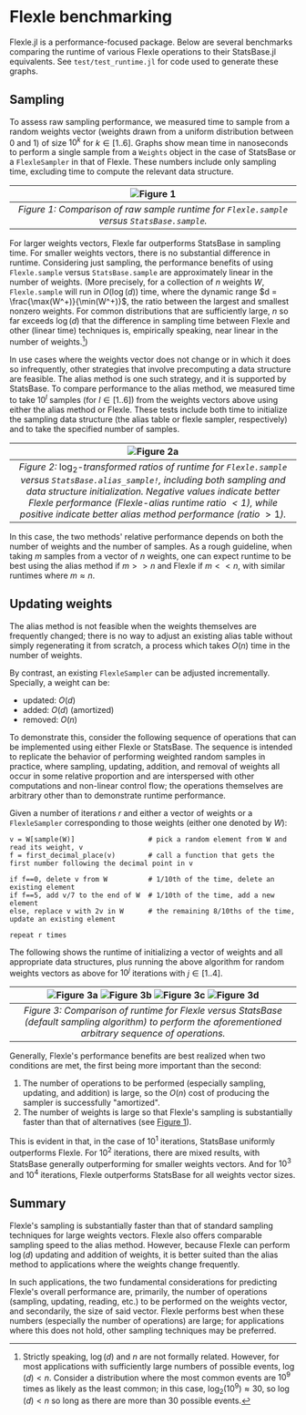 # Flexle benchmarking

Flexle.jl is a performance-focused package. Below are several benchmarks comparing the runtime of various
Flexle operations to their StatsBase.jl equivalents. See `test/test_runtime.jl` for code used to generate these graphs.

## Sampling

To assess raw sampling performance, we measured time to sample from a random weights vector (weights drawn
from a uniform distribution between 0 and 1) of size $10^k$ for $k \in [1 .. 6]$. Graphs show mean time in nanoseconds to perform a single
sample from a `Weights` object in the case of StatsBase or a `FlexleSampler` in that of Flexle. These numbers
include only sampling time, excluding time to compute the relevant data structure.

| ![Figure 1](docs/assets/01_compare_sampling.png) |
|:--:|
|*Figure 1: Comparison of raw sample runtime for `Flexle.sample` versus `StatsBase.sample`.* |

For larger weights vectors, Flexle far outperforms StatsBase in sampling time.
For smaller weights vectors, there is no substantial difference in runtime. Considering just sampling,
the performance benefits of using `Flexle.sample` versus `StatsBase.sample` are approximately linear in the number
of weights. (More precisely, for a collection of $n$ weights $W$\, `Flexle.sample` will run in $O(\log(d))$ time, where the
dynamic range $d = \frac{\max(W^+)}{\min(W^+)}$, the ratio between the largest and smallest nonzero weights. For common distributions
that are sufficiently large, $n$ so far exceeds $\log(d)$ that the difference in sampling time between Flexle and other (linear time)
techniques is, empirically speaking, near linear in the number of weights.[^dynamicrange])

In use cases where the weights vector does not change or in which it does so infrequently, other strategies that
involve precomputing a data structure are feasible. The alias method is one such strategy, and it is supported
by StatsBase. To compare performance to the alias method, we measured time to take $10^l$ samples (for
$l \in [1 .. 6]$) from the weights vectors above using either the alias method or Flexle. These tests include both
time to initialize the sampling data structure (the alias table or flexle sampler, respectively) and to take the
specified number of samples.

| ![Figure 2a](docs/assets/02_compare_sampling_alias.png) |
|:--:|
|*Figure 2:* $\log_2$*-transformed ratios of runtime for `Flexle.sample` versus `StatsBase.alias_sample!`, including both sampling and data structure initialization. Negative values indicate better Flexle performance (Flexle-alias runtime ratio *$<1$*), while positive indicate better alias method performance (ratio* $>1$*).*|

In this case, the two methods' relative performance depends on both the number of weights and the number of
samples. As a rough guideline, when taking $m$ samples from a vector of $n$ weights, one can expect runtime
to be best using the alias method if $m >> n$ and Flexle if $m << n$, with similar runtimes where $m \approx n$.

## Updating weights

The alias method is not feasible when the weights themselves are frequently changed; there is no way to adjust an
existing alias table without simply regenerating it from scratch, a process which takes $O(n)$ time in the number
of weights.

By contrast, an existing `FlexleSampler` can be adjusted incrementally. Specially, a weight can be:
- updated: $O(d)$
- added: $O(d)$ (amortized)
- removed: $O(n)$

To demonstrate this, consider the following sequence of operations that can be implemented using either Flexle
or StatsBase. The sequence is intended to replicate the behavior of performing weighted random samples in practice,
where sampling, updating, addition, and removal of weights all occur in some relative proportion and are interspersed
with other computations and non-linear control flow; the operations themselves are arbitrary other than to demonstrate
runtime performance.

Given a number of iterations $r$ and either a vector of weights or a `FlexleSampler` corresponding to those weights
(either one denoted by $W$):
```
v = W[sample(W)]                  # pick a random element from W and read its weight, v
f = first_decimal_place(v)        # call a function that gets the first number following the decimal point in v

if f==0, delete v from W          # 1/10th of the time, delete an existing element
if f==5, add v/7 to the end of W  # 1/10th of the time, add a new element
else, replace v with 2v in W      # the remaining 8/10ths of the time, update an existing element

repeat r times
```

The following shows the runtime of initializing a vector of weights and all appropriate data structures, plus
running the above algorithm for random weights vectors as above for $10^j$ iterations with $j \in [1 .. 4]$.

| ![Figure 3a](docs/assets/03_compare_ops_10.png) ![Figure 3b](docs/assets/03_compare_ops_100.png) ![Figure 3c](docs/assets/03_compare_ops_1000.png) ![Figure 3d](docs/assets/03_compare_ops_10000.png) |
|:--:|
|*Figure 3: Comparison of runtime for Flexle versus StatsBase (default sampling algorithm) to perform the aforementioned arbitrary sequence of operations.* |

Generally, Flexle's performance benefits are best realized when two conditions are met, the first being more important than the second:
1. The number of operations to be performed (especially sampling, updating, and addition) is large, so the $O(n)$ cost of producing the sampler is successfully "amortized".
2. The number of weights is large so that Flexle's sampling is substantially faster than that of alternatives (see [Figure 1](#sampling)).

This is evident in that, in the case of $10^1$ iterations, StatsBase uniformly outperforms Flexle. For $10^2$ iterations,
there are mixed results, with StatsBase generally outperforming for smaller weights vectors. And for $10^3$ and $10^4$
iterations, Flexle outperforms StatsBase for all weights vector sizes.

## Summary

Flexle's sampling is substantially faster than that of standard sampling techniques for large weights vectors. Flexle also
offers comparable sampling speed to the alias method. However, because Flexle can perform $\log(d)$ updating and
addition of weights, it is better suited than the alias method to applications where the weights change frequently.

In such applications, the two fundamental considerations for predicting Flexle's overall performance are, primarily,
the number of operations (sampling, updating, reading, etc.) to be performed on the weights vector, and secondarily,
the size of said vector. Flexle performs best when these numbers (especially the number of operations) are large; for
applications where this does not hold, other sampling techniques may be preferred.

[^dynamicrange]: Strictly speaking, $\log(d)$ and $n$ are not formally related. However, for most applications with
sufficiently large numbers of possible events, $\log(d) < n$. Consider a distribution where the most common events are
$10^9$ times as likely as the least common; in this case, $\log_2(10^9) \approx 30$, so $\log(d) < n$ so long as there are more than
$30$ possible events.
